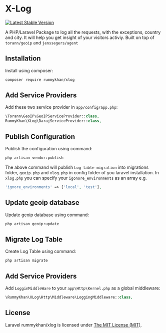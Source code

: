 X-Log
=====

[![Latest Stable Version](https://img.shields.io/badge/packagist-v%201.0.0-blue.svg)](https://packagist.org/packages/rummykhan/xlog)

A PHP/Laravel Package to log all the requests, with the exceptions, country and city. It will help you get insight of your visitors activiy. Built on top of `torann/geoip` and `jenssegers/agent`

Installation
------------

Install using composer:

```bash
composer require rummykhan/xlog
```

Add Service Providers
---------------------

Add these two service provider in `app/config/app.php`:

```php
\Torann\GeoIP\GeoIPServiceProvider::class,
RummyKhan\XLog\DarajServiceProvider::class,
```

Publish Configuration
---------------------

Publish the configuration using command:

```bash
php artisan vendor:publish
```

The above command will publish `Log table migration` into migrations folder, `geoip.php` and `xlog.php` in config folder of you laravel installation.
In `xlog.php` you can specify your `igonore_environments` as an array e.g.

```php
'ignore_environments' => ['local', 'test'],
```

Update geoip database
---------------------

Update geoip database using command:

```bash
php artisan geoip:update
```

Migrate Log Table
-----------------

Create Log Table using command:

```bash
php artisan migrate
```

Add Service Providers
---------------------

Add `LogginMiddleWare` to your `app\Http\Kernel.php` as a global middleware:

```php
\RummyKhan\XLog\Http\Middleware\LoggingMiddleware::class,
```


## License

Laravel rummykhan/xlog is licensed under [The MIT License (MIT)](LICENSE).
